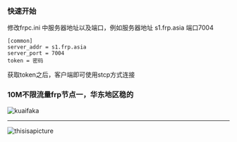 
### 快速开始
修改frpc.ini 中服务器地址以及端口，例如服务器地址 s1.frp.asia 端口7004

```
[common] 
server_addr = s1.frp.asia
server_port = 7004
token = 密码
```
获取token之后，客户端即可使用stcp方式连接

### 10M不限流量frp节点一，华东地区稳的
![kuaifaka](http://api.kuaifaka.com/m/qrcode?url=https://pr.kuaifaka.net/item/15e9x2mJ)


---
![thisisapicture](https://tse2-mm.cn.bing.net/th/id/OIP-C.-_Hy7CugwLBZ-wXn4AMFIAHaCk?w=330&h=121&c=7&r=0&o=5&dpr=1.3&pid=1.7)
